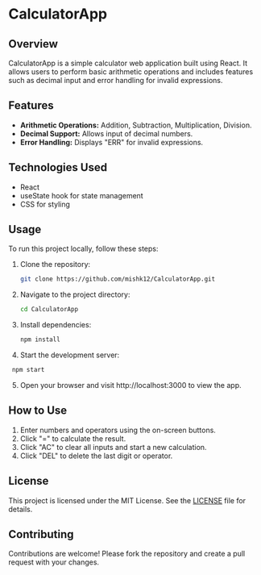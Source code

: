 # CalculatorApp

## Overview

CalculatorApp is a simple calculator web application built using React. It allows users to perform basic arithmetic operations and includes features such as decimal input and error handling for invalid expressions.

## Features

- **Arithmetic Operations:** Addition, Subtraction, Multiplication, Division.
- **Decimal Support:** Allows input of decimal numbers.
- **Error Handling:** Displays "ERR" for invalid expressions.
## Technologies Used

- React
- useState hook for state management
- CSS for styling

## Usage

To run this project locally, follow these steps:

1. Clone the repository:
   ```bash
   git clone https://github.com/mishk12/CalculatorApp.git
   ```
2. Navigate to the project directory:
    ```bash
   cd CalculatorApp
    ```
3. Install dependencies:
    ```bash
   npm install
   ```
4. Start the development server:
  ```bash
   npm start
   ```
5. Open your browser and visit http://localhost:3000 to view the app.

## How to Use

1. Enter numbers and operators using the on-screen buttons.
2. Click "=" to calculate the result.
3. Click "AC" to clear all inputs and start a new calculation.
4. Click "DEL" to delete the last digit or operator.

## License

This project is licensed under the MIT License. See the [LICENSE](LICENSE) file for details.

## Contributing

Contributions are welcome! Please fork the repository and create a pull request with your changes.
